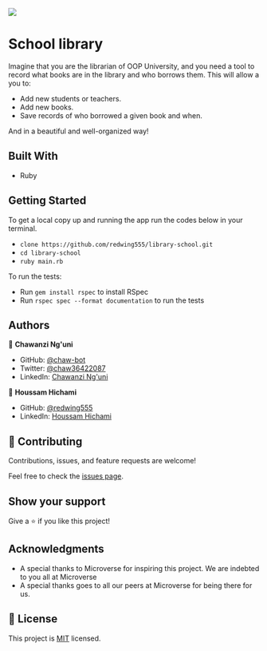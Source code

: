 ![](https://img.shields.io/badge/Microverse-blueviolet)

# School library



Imagine that you are the librarian of OOP University, and you need a tool to record what books are in the library and who borrows them. This  will allow a you to:

- Add new students or teachers.
- Add new books.
- Save records of who borrowed a given book and when.

And in a beautiful and well-organized way!

## Built With

- Ruby
## Getting Started

To get a local copy up and running the app  run the codes below in your terminal.

- `clone https://github.com/redwing555/library-school.git`
- `cd library-school`
- `ruby main.rb`

To run the tests:
- Run `gem install rspec` to install RSpec
- Run `rspec spec --format documentation` to run the tests

## Authors

👤 **Chawanzi Ng'uni**

- GitHub: [@chaw-bot](https://github.com/chaw-bot)
- Twitter: [@chaw36422087](https://twitter.com/chaw36422087)
- LinkedIn: [Chawanzi Ng'uni](https://www.linkedin.com/in/chawanzi-ng-uni-449328212/)

👤 **Houssam Hichami**

- GitHub: [@redwing555](https://github.com/redwing555)
- LinkedIn: [Houssam Hichami](https://linkedin.com/in/houssam-hichami)


## 🤝 Contributing

Contributions, issues, and feature requests are welcome!

Feel free to check the [issues page](https://github.com/HENRYKC24/ruby-school-library-OOP/issues).

## Show your support

Give a ⭐️ if you like this project!

## Acknowledgments

- A special thanks to Microverse for inspiring this project. We are indebted to you all at Microverse
- A special thanks goes to all our peers at Microverse for being there for us.

## 📝 License

This project is [MIT](./MIT.md) licensed.